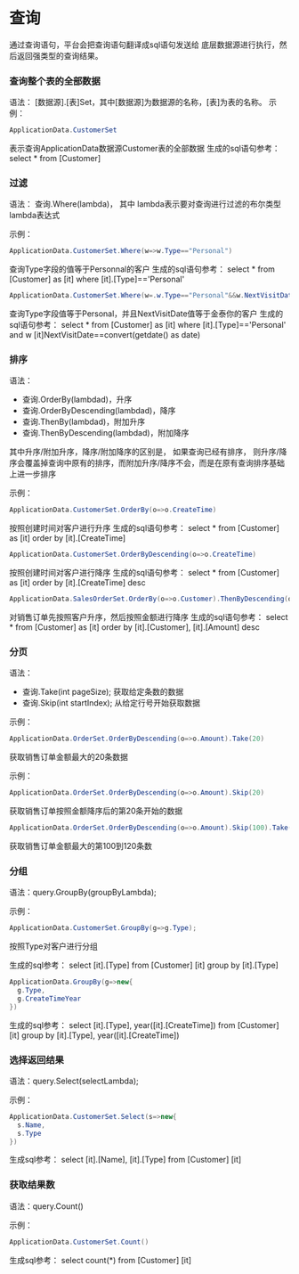 # 查询

通过查询语句，平台会把查询语句翻译成sql语句发送给 底层数据源进行执行，然后返回强类型的查询结果。

### 查询整个表的全部数据

语法：
[数据源].[表]Set，其中[数据源]为数据源的名称，[表]为表的名称。
示例：
```csharp
ApplicationData.CustomerSet
```
表示查询ApplicationData数据源Customer表的全部数据
生成的sql语句参考：
select * from [Customer]

### 过滤

语法：
查询.Where(lambda)， 其中 lambda表示要对查询进行过滤的布尔类型lambda表达式

示例：
```csharp
ApplicationData.CustomerSet.Where(w=>w.Type=="Personal")
```
查询Type字段的值等于Personnal的客户
生成的sql语句参考：
select * from [Customer] as [it] where [it].[Type]=='Personal'

```csharp
ApplicationData.CustomerSet.Where(w=.w.Type=="Personal"&&w.NextVisitDate==DateTime.Today)
```
查询Type字段值等于Personal，并且NextVisitDate值等于金泰你的客户
生成的sql语句参考：
select * from [Customer] as [it] where [it].[Type]=='Personal' and w [it]NextVisitDate==convert(getdate() as date)

### 排序

语法：
- 查询.OrderBy(lambdad)，升序
- 查询.OrderByDescending(lambdad)，降序
- 查询.ThenBy(lambdad)，附加升序
- 查询.ThenByDescending(lambdad)，附加降序

其中升序/附加升序，降序/附加降序的区别是， 如果查询已经有排序， 则升序/降序会覆盖掉查询中原有的排序，而附加升序/降序不会，而是在原有查询排序基础上进一步排序

示例：
```csharp
ApplicationData.CustomerSet.OrderBy(o=>o.CreateTime)
```
按照创建时间对客户进行升序
生成的sql语句参考：
select * from [Customer] as [it] order by [it].[CreateTime]

```csharp
ApplicationData.CustomerSet.OrderByDescending(o=>o.CreateTime)
```
按照创建时间对客户进行降序
生成的sql语句参考：
select * from [Customer] as [it] order by [it].[CreateTime] desc

```csharp
ApplicationData.SalesOrderSet.OrderBy(o=>o.Customer).ThenByDescending(o=>o.Amount)
```
对销售订单先按照客户升序，然后按照金额进行降序
生成的sql语句参考：
select * from [Customer] as [it] order by [it].[Customer], [it].[Amount] desc

### 分页

语法：
- 查询.Take(int pageSize); 获取给定条数的数据
- 查询.Skip(int startIndex); 从给定行号开始获取数据

示例：
```csharp
ApplicationData.OrderSet.OrderByDescending(o=>o.Amount).Take(20)
```
获取销售订单金额最大的20条数据

示例：
```csharp
ApplicationData.OrderSet.OrderByDescending(o=>o.Amount).Skip(20)
```
获取销售订单按照金额降序后的第20条开始的数据

```csharp
ApplicationData.OrderSet.OrderByDescending(o=>o.Amount).Skip(100).Take(20)
```
获取销售订单金额最大的第100到120条数

### 分组

语法：query.GroupBy(groupByLambda);

示例：
```csharp
ApplicationData.CustomerSet.GroupBy(g=>g.Type);
```
按照Type对客户进行分组

生成的sql参考：
select [it].[Type] from [Customer] [it] group by [it].[Type]

```csharp
ApplicationData.GroupBy(g=>new{
  g.Type,
  g.CreateTimeYear
})
```
生成的sql参考：
select [it].[Type], year([it].[CreateTime]) from [Customer] [it] group by [it].[Type], year([it].[CreateTime])

### 选择返回结果

语法：query.Select(selectLambda);

示例：
```csharp
ApplicationData.CustomerSet.Select(s=>new{
  s.Name,
  s.Type
})
```
生成sql参考：
select [it].[Name], [it].[Type] from [Customer] [it]


### 获取结果数

语法：query.Count()

示例：
```csharp
ApplicationData.CustomerSet.Count()
```
生成sql参考：
select count(*) from [Customer] [it]
